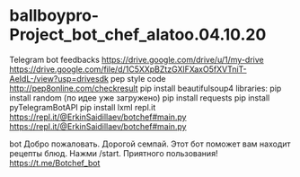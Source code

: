 # ballboypro-Project_bot_chef_alatoo.04.10.20
Telegram bot
feedbacks
https://drive.google.com/drive/u/1/my-drive
https://drive.google.com/file/d/1C5XXpBZtzGXlFXaxO5fXVTniT-AeIdL-/view?usp=drivesdk
pep style code
http://pep8online.com/checkresult
pip install beautifulsoup4
libraries:
pip install random (по идее уже загружено)
pip install requests
pip install pyTelegramBotAPI
pip install lxml
repl.it
https://repl.it/@ErkinSaidillaev/botchef#main.py
https://repl.it/@ErkinSaidillaev/botchef#main.py

bot
Добро пожаловать. Дорогой семпай. Этот бот поможет вам находит рецепты блюд. Нажми /start. Приятного пользования! https://t.me/Botchef_bot
